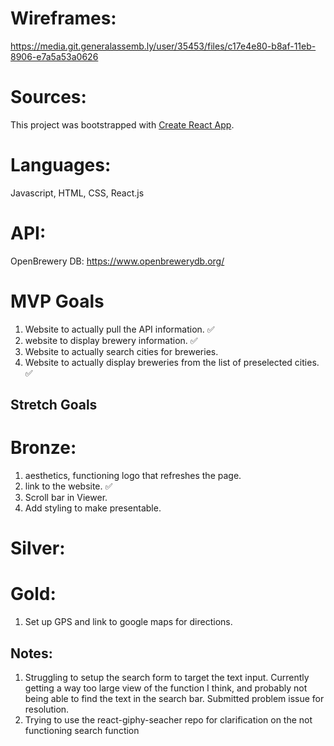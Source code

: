 # Wireframes:

https://media.git.generalassemb.ly/user/35453/files/c17e4e80-b8af-11eb-8906-e7a5a53a0626

# Sources:

This project was bootstrapped with [Create React App](https://github.com/facebook/create-react-app).

# Languages:

Javascript, HTML, CSS, React.js

# API:
OpenBrewery DB: 
https://www.openbrewerydb.org/

# MVP Goals
1. Website to actually pull the API information. ✅
1. website to display brewery information. ✅
1. Website to actually search cities for breweries. 
1. Website to actually display breweries from the list of preselected cities. ✅

## Stretch Goals
# Bronze:
1. aesthetics, functioning logo that refreshes the page.
1. link to the website. ✅
1. Scroll bar in Viewer.
1. Add styling to make presentable.

# Silver:

# Gold:

1. Set up GPS and link to google maps for directions.

## Notes:
1. Struggling to setup the search form to target the text input. Currently getting a way too large view of the function I think, and probably not being able to find the text in the search bar. Submitted problem issue for resolution.
2. Trying to use the react-giphy-seacher repo for clarification on the not functioning search function
